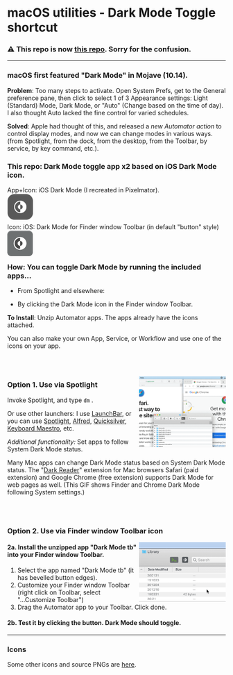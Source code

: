 # macOS utilities - Dark Mode Toggle shortcut



### ⚠️ This repo is now [this repo](https://github.com/manufactured/macOS-utilities-Dark-Mode-Toggle-shortcut).  Sorry for the confusion.  

---





### macOS first featured "Dark Mode" in Mojave (10.14).  

**Problem**: Too many steps to activate. Open System Prefs, get to the General preference pane, then click to select 1 of 3 Appearance settings: Light (Standard) Mode, Dark Mode, or "Auto" (Change based on the time of day).  I also thought Auto lacked the fine control for varied schedules.    

**Solved**: Apple had thought of this, and released a *new Automator action* to control display modes, and now we can change modes in various ways. (from Spotlight, from the dock, from the desktop, from the Toolbar, by service, by key command, etc.).  

### This repo: Dark Mode toggle app x2 based on iOS Dark Mode icon.  
App+Icon: iOS Dark Mode (I recreated in Pixelmator).  
<img alt="Dark Mode Toggle icon image" src="iOS_DM_icon_main_RECREATED_transparentOUT.png" width="60" align="left">  
<br/><br/>
<br/>Icon: iOS: Dark Mode for Finder window Toolbar (in default "button" style)    
<img alt="Dark Mode Toggle icon button image" src="iOS_DM_icon_Toolbar_buttonOUT.png?" width="59" align="left">  
<br/><br/>

### How: You can toggle Dark Mode by running the included apps...   

- From Spotlight and elsewhere: 


- By clicking the Dark Mode icon in the Finder window Toolbar.  

  

**To Install**: Unzip Automator apps. The apps already have the icons attached.   

You can also make your own App, Service, or Workflow and use one of the icons on your app.    

<br/><br/>

<img alt="Dark Mode Toggle for Toolbar Example GIF" src="DarkModeTog-Spotlight-Use-Finder+Chrome-by_Manufactured.gif?raw=true" width="200" align="right">  

### Option 1. Use via Spotlight

Invoke Spotlight, and type  `dm` .   

Or use other launchers: I use [LaunchBar](https://www.obdev.at/products/launchbar), or you can use [Spotlight](https://support.apple.com/en-gb/HT204014), [Alfred](https://www.alfredapp.com/), [Quicksilver](https://qsapp.com/), [Keyboard Maestro](https://www.keyboardmaestro.com/main/), etc.  

*Additional functionality:* Set apps to follow System Dark Mode status.  

Many Mac apps can change Dark Mode status based on System Dark Mode status.  The "[Dark Reader](https://darkreader.org/)" extension for Mac browsers Safari (paid extension) and Google Chrome (free extension) supports Dark Mode for web pages as well.  (This GIF shows Finder and Chrome Dark Mode following System settings.)  

<br/><br/>

### Option 2. Use via Finder window Toolbar icon

<img alt="Dark Mode Toggle for Toolbar Example GIF" src="DarkModeTog-Toolbar-Use-by_Manufactured.gif?raw=true" width="200" align="right">  

#### 2a. Install the unzipped app "Dark Mode tb" into your Finder window Toolbar. 

1. Select the app named "Dark Mode tb" (it has bevelled button edges).
2. Customize your Finder window Toolbar (right click on Toolbar, select "...Customize Toolbar")  
3. Drag the Automator app to your Toolbar. Click done.  

#### 2b. Test it by clicking the button. Dark Mode should toggle.   

---


### Icons

Some other icons and source PNGs are [here](3-All-the-Icons).   
